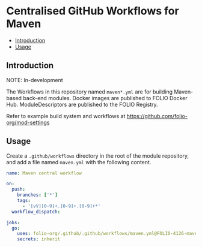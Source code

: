 # Centralised GitHub Workflows for Maven

<!-- ../okapi/doc/md2toc -l 2 -h 3 README-maven.md -->
* [Introduction](#introduction)
* [Usage](#usage)

## Introduction

NOTE: In-development

The Workflows in this repository named `maven*.yml` are for building Maven-based back-end modules.
Docker images are published to FOLIO Docker Hub.
ModuleDescriptors are published to the FOLIO Registry.

Refer to example build system and workflows at https://github.com/folio-org/mod-settings

## Usage

Create a `.github/workflows` directory in the root of the module repository, and add a file named `maven.yml` with the following content.

```yaml
name: Maven central workflow

on:
  push:
    branches: ['*']
    tags:
      - '[vV][0-9]+.[0-9]+.[0-9]+*'
  workflow_dispatch:

jobs:
  go:
    uses: folio-org/.github/.github/workflows/maven.yml@FOLIO-4126-maven-workflows-1
    secrets: inherit
```


